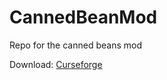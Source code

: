 # CannedBeanMod
Repo for the canned beans mod

Download: [Curseforge](https://www.curseforge.com/minecraft/mc-mods/canned-beans)
